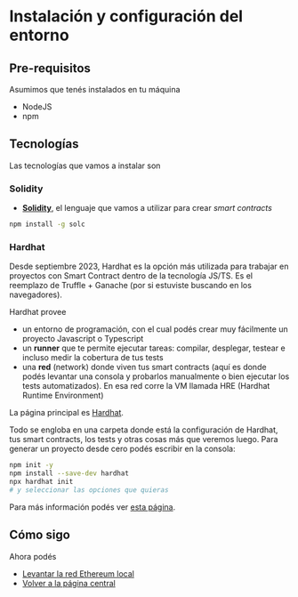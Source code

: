 
# Instalación y configuración del entorno

## Pre-requisitos

Asumimos que tenés instalados en tu máquina

* NodeJS
* npm

## Tecnologías

Las tecnologías que vamos a instalar son

### Solidity

* [**Solidity**](https://solidity.readthedocs.io/en/v0.5.3/installing-solidity.html), el lenguaje que vamos a utilizar para crear _smart contracts_

```bash
npm install -g solc
```

### Hardhat

Desde septiembre 2023, Hardhat es la opción más utilizada para trabajar en proyectos con Smart Contract dentro de la tecnología JS/TS. Es el reemplazo de Truffle + Ganache (por si estuviste buscando en los navegadores).

Hardhat provee

- un entorno de programación, con el cual podés crear muy fácilmente un proyecto Javascript o Typescript
- un **runner** que te permite ejecutar tareas: compilar, desplegar, testear e incluso medir la cobertura de tus tests
- una **red** (network) donde viven tus smart contracts (aquí es donde podés levantar una consola y probarlos manualmente o bien ejecutar los tests automatizados). En esa red corre la VM llamada HRE (Hardhat Runtime Environment)

La página principal es [Hardhat](https://hardhat.org/hardhat-runner/docs/getting-started).

Todo se engloba en una carpeta donde está la configuración de Hardhat, tus smart contracts, los tests y otras cosas más que veremos luego. Para generar un proyecto desde cero podés escribir en la consola:

```bash
npm init -y
npm install --save-dev hardhat
npx hardhat init
# y seleccionar las opciones que quieras
```

Para más información podés ver [esta página](https://hardhat.org/hardhat-runner/docs/guides/project-setup).

## Cómo sigo

Ahora podés

* [Levantar la red Ethereum local](./startupEthereumLocal.md)
* [Volver a la página central](../README.md)